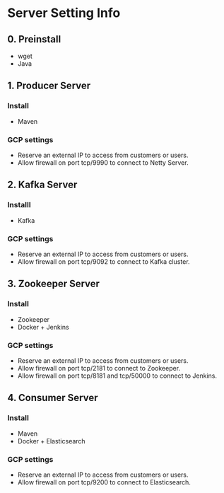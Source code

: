 # Server Setting Info

## 0. Preinstall
* wget
* Java

## 1. Producer Server
### Install
* Maven

### GCP settings
* Reserve an external IP to access from customers or users.   
* Allow firewall on port tcp/9990 to connect to Netty Server.

## 2. Kafka Server
### Installl
* Kafka

### GCP settings
* Reserve an external IP to access from customers or users.   
* Allow firewall on port tcp/9092 to connect to Kafka cluster.

## 3. Zookeeper Server
### Install
* Zookeeper
* Docker + Jenkins

### GCP settings
* Reserve an external IP to access from customers or users.   
* Allow firewall on port tcp/2181 to connect to Zookeeper.
* Allow firewall on port tcp/8181 and tcp/50000 to connect to Jenkins.

## 4. Consumer Server
### Install
* Maven
* Docker + Elasticsearch

### GCP settings
* Reserve an external IP to access from customers or users.   
* Allow firewall on port tcp/9200 to connect to Elasticsearch.